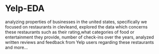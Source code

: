 # Yelp-EDA
analyzing properties of businesses in the united states, specifically we focused on restaurants in clevleand, explored the data which concerns these restaurants such as their rating,what categories of food or entertainment they provide, number of check-ins over the years, analyzed written reviews and feedback from Yelp users regarding these restaurants and more...
